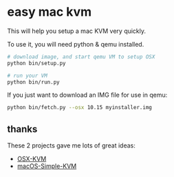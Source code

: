 # easy mac kvm

This will help you setup a mac KVM very quickly.

To use it, you will need python & qemu installed.

```bash
# download image, and start qemu VM to setup OSX
python bin/setup.py

# run your VM
python bin/run.py
```

If you just want to download an IMG file for use in qemu:

```bash
python bin/fetch.py --osx 10.15 myinstaller.img
```

## thanks

These 2 projects gave me lots of great ideas:

* [OSX-KVM](https://github.com/kholia/OSX-KVM/)
* [macOS-Simple-KVM](https://github.com/foxlet/macOS-Simple-KVM/)